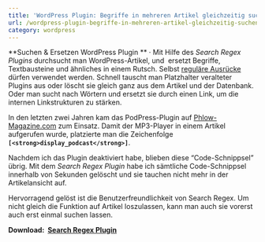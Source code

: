 ```yaml
---
title: 'WordPress Plugin: Begriffe in mehreren Artikel gleichzeitig suchen und ersetzen'
url: /wordpress-plugin-begriffe-in-mehreren-artikel-gleichzeitig-suchen-und-ersetzen/
category: wordpress
---
```

**Suchen & Ersetzen WordPress Plugin ** &middot; Mit Hilfe des *Search Regex Plugins* durchsucht man WordPress-Artikel, und  ersetzt Begriffe, Textbausteine und ähnliches in einem Rutsch. Selbst <a href="http://de.wikipedia.org/wiki/Regul%C3%A4rer_Ausdruck" target="_blank">reguläre Ausrücke</a> dürfen verwendet werden. Schnell tauscht man Platzhalter veralteter Plugins aus oder löscht sie gleich ganz aus dem Artikel und der Datenbank. Oder man sucht nach Wörtern und ersetzt sie durch einen Link, um die internen Linkstrukturen zu stärken.<!-- readmore -->


In den letzten zwei Jahren kam das PodPress-Plugin auf [Phlow-Magazine.com][1] zum Einsatz. Damit der MP3-Player in einem Artikel aufgerufen wurde, platzierte man die Zeichenfolge **`[<strong>display_podcast</strong>]`**.

Nachdem ich das Plugin deaktiviert habe, blieben diese &#8220;Code-Schnippsel&#8221; übrig. Mit dem *Search Regex Plugin* habe ich sämtliche Code-Schnippsel innerhalb von Sekunden gelöscht und sie tauchen nicht mehr in der Artikelansicht auf.

Hervorragend gelöst ist die Benutzerfreundlichkeit von Search Regex. Um nicht gleich die Funktion auf Artikel loszulassen, kann man auch sie vorerst auch erst einmal suchen lassen.

**Download:  <a href="http://urbangiraffe.com/plugins/search-regex/" target="_blank">Search Regex Plugin</a>**

<div id="_mcePaste" style="overflow: hidden; position: absolute; left: -10000px; top: 0px; width: 1px; height: 1px;">
  http://www.archive.org/download/csr002/csr002-03-twizzle-this-is-no-chanson.mp3
</div>

 [1]: http://Phlow-Magazine.com